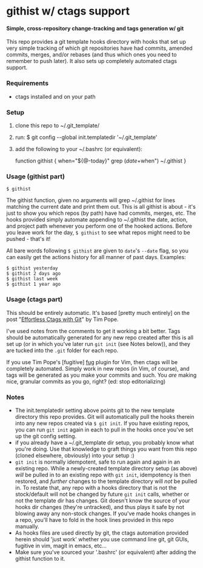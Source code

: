 # githist w/ ctags support

#### Simple, cross-repository change-tracking and tags generation w/ git

This repo provides a git template hooks directory with hooks that set up very
simple tracking of which git repositories have had commits, amended commits,
merges, and/or rebases (and thus which ones you need to remember to push
later). It also sets up completely automated ctags support.

### Requirements

* ctags installed and on your path

### Setup

1. clone this repo to ~/.git_template/
1. run: $ git config --global init.templatedir '~/.git_template'
1. add the following to your ~/.bashrc (or equivalent):


    function githist
    {
        when="${@-today}"
        grep $(date +%F --date="$when") ~/.githist
    }

### Usage (githist part)

    $ githist

The githist function, given no arguments will grep ~/.githist for lines
matching the current date and print them out. This is all githist is about -
it's just to show you which repos (by path) have had commits, merges, etc. The
hooks provided simply automate appending to ~/.githist the date, action, and
project path whenever you perform one of the hooked actions. Before you leave
work for the day, `$ githist` to see what repos might need to be pushed -
that's it!

All bare words following `$ githist` are given to `date`'s `--date` flag, so
you can easily get the actions history for all manner of past days. Examples:

    $ githist yesterday
    $ githist 2 days ago
    $ githist last week
    $ githist 1 year ago

### Usage (ctags part)

This should be entirely automatic. It's based [pretty much entirely] on the
post "[Effortless Ctags with Git][ecwg]" by Tim Pope.

[ecwg]: http://tbaggery.com/2011/08/08/effortless-ctags-with-git.html

I've used notes from the comments to get it working a bit better. Tags should
be automatically generated for any new repo created after this is all set up
(or in which you've later run `git init` (see Notes below)), and they are
tucked into the `.git` folder for each repo.

If you use Tim Pope's [fugitive] [fug] plugin for Vim, then ctags will be
completely automated. Simply work in new repos (in Vim, of course), and tags
will be generated as you make your commits and such. You *are* making nice,
granular commits as you go, right? (ed: stop editorializing)

[fug]: https://github.com/tpope/vim-fugitive

### Notes

* The init.templatedir setting above points git to the new template directory
  this repo provides. Git will automatically pull the hooks therein into any
  new repos created via `$ git init`. If you have existing repos, you can run
  `git init` again in each to pull in the hooks once you've set up the git
  config setting.
* if you already have a ~/.git_template dir setup, you probably know what
  you're doing. Use that knowledge to graft things you want from this repo
  (cloned elsewhere, obviously) into your setup :)
* `git init` is normally idempotent, safe to run again and again in an existing
  repo. While a newly-created template directory setup (as above) *will* be
  pulled in to an existing repo with `git init`, idempotency is then restored,
  and *further* changes to the template directory will *not* be pulled in. To
  restate that, any repo with a hooks directory that is not the stock/default
  will not be changed by future `git init` calls, whether or not the template
  dir has changes. Git doesn't know the source of your hooks dir changes
  (they're untracked), and thus plays it safe by not blowing away any non-stock
  changes. If you've made hooks changes in a repo, you'll have to fold in the
  hook lines provided in this repo manually.
* As hooks files are used directly by git, the ctags automation provided herein
  should 'just work' whether you use command line git, git GUIs, fugitive in
  vim, magit in emacs, etc...
* Make sure you've sourced your '.bashrc' (or equivalent) after adding the
  githist function to it.

